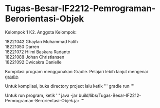 # Tugas-Besar-IF2212-Pemrograman-Berorientasi-Objek

Kelompok 1 K2. Anggota Kelompok:

18221042	Ghaylan Muhammad Fatih\
18221050	Darren\
18221072	Hilmi Baskara Radanto\
18221088	Johan Christiansen\
18221092	Dwicakra Danielle

Kompilasi program menggunakan Gradle. Pelajari lebih lanjut mengenai [gradle](https://docs.gradle.org/current/userguide/userguide.html).

Untuk kompilasi, buka directory project lalu ketik
'''
gradle run
'''

Untuk run program, ketik
'''
java -jar build/libs/Tugas-Besar-IF2212-Pemrograman-Berorientasi-Objek.jar
'''
